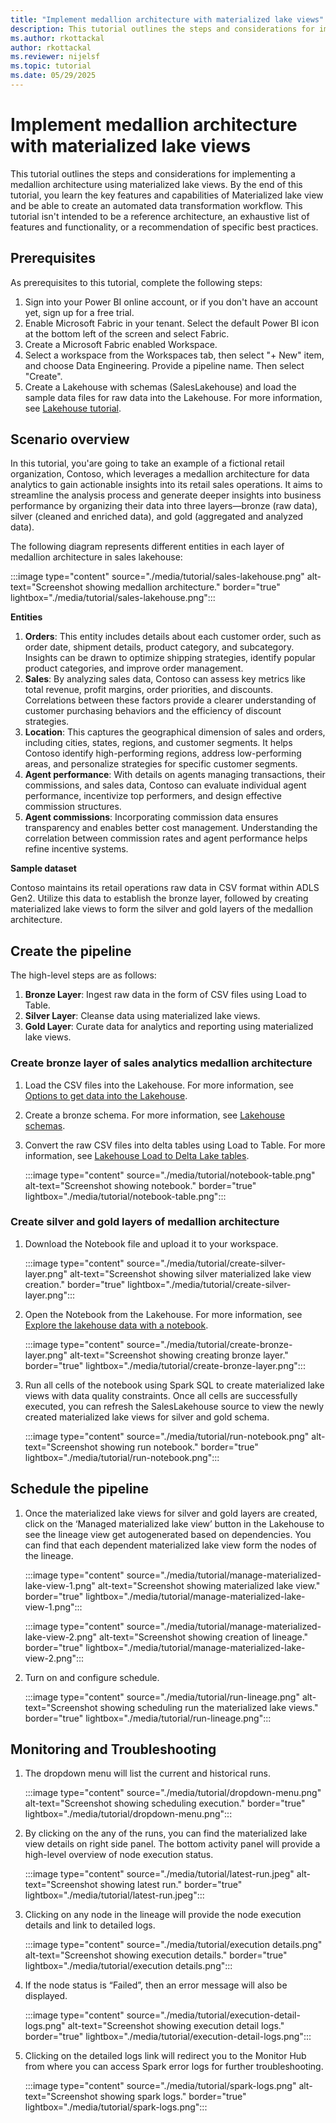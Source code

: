 ```yaml
---
title: "Implement medallion architecture with materialized lake views"
description: This tutorial outlines the steps and considerations for implementing a medallion architecture for a sales analytics pipeline materialized lake views.
ms.author: rkottackal 
author: rkottackal 
ms.reviewer: nijelsf
ms.topic: tutorial
ms.date: 05/29/2025
---
```


# Implement medallion architecture with materialized lake views

This tutorial outlines the steps and considerations for implementing a medallion architecture using materialized lake views. By the end of this tutorial, you learn the key features and capabilities of Materialized lake view and be able to create an automated data transformation workflow. This tutorial isn't intended to be a reference architecture, an exhaustive list of features and functionality, or a recommendation of specific best practices.

## Prerequisites

As prerequisites to this tutorial, complete the following steps:
1.	Sign into your Power BI online account, or if you don't have an account yet, sign up for a free trial.
1.	Enable Microsoft Fabric in your tenant. Select the default Power BI icon at the bottom left of the screen and select Fabric.
1.	Create a Microsoft Fabric enabled Workspace.
1.	Select a workspace from the Workspaces tab, then select "+ New" item, and choose Data Engineering. Provide a pipeline name. Then select "Create".
1.	Create a Lakehouse with schemas (SalesLakehouse) and load the sample data files for raw data into the Lakehouse. For more information, see [Lakehouse tutorial](/fabric/data-engineering/tutorial-build-lakehouse).

## Scenario overview

In this tutorial, you'are going to take an example of a fictional retail organization, Contoso, which leverages a medallion architecture for data analytics to gain actionable insights into its retail sales operations. It aims to streamline the analysis process and generate deeper insights into business performance by organizing their data into three layers—bronze (raw data), silver (cleaned and enriched data), and gold (aggregated and analyzed data).

The following diagram represents different entities in each layer of medallion architecture in sales lakehouse:

:::image type="content" source="./media/tutorial/sales-lakehouse.png" alt-text="Screenshot showing medallion architecture." border="true" lightbox="./media/tutorial/sales-lakehouse.png":::

**Entities**
1.	**Orders**: This entity includes details about each customer order, such as order date, shipment details, product category, and subcategory. Insights can be drawn to optimize shipping strategies, identify popular product categories, and improve order management.
1.	**Sales**: By analyzing sales data, Contoso can assess key metrics like total revenue, profit margins, order priorities, and discounts. Correlations between these factors provide a clearer understanding of customer purchasing behaviors and the efficiency of discount strategies.
1.	**Location**: This captures the geographical dimension of sales and orders, including cities, states, regions, and customer segments. It helps Contoso identify high-performing regions, address low-performing areas, and personalize strategies for specific customer segments.
1.	**Agent performance**: With details on agents managing transactions, their commissions, and sales data, Contoso can evaluate individual agent performance, incentivize top performers, and design effective commission structures.
1.	**Agent commissions**: Incorporating commission data ensures transparency and enables better cost management. Understanding the correlation between commission rates and agent performance helps refine incentive systems.

**Sample dataset**

Contoso maintains its retail operations raw data in CSV format within ADLS Gen2. Utilize this data to establish the bronze layer, followed by creating materialized lake views to form the silver and gold layers of the medallion architecture.

## Create the pipeline

The high-level steps are as follows:
1. **Bronze Layer**: Ingest raw data in the form of CSV files using Load to Table.
1. **Silver Layer**: Cleanse data using materialized lake views.
1. **Gold Layer**: Curate data for analytics and reporting using materialized lake views.

### Create bronze layer of sales analytics medallion architecture

1.	Load the CSV files into the Lakehouse. For more information, see [Options to get data into the Lakehouse](/fabric/data-engineering/load-data-lakehouse).
1.	Create a bronze schema. For more information, see [Lakehouse schemas](/fabric/data-engineering/lakehouse-schemas#create-a-lakehouse-schema).
1.	Convert the raw CSV files into delta tables using Load to Table. For more information, see [Lakehouse Load to Delta Lake tables](/fabric/data-engineering/load-to-tables).

    :::image type="content" source="./media/tutorial/notebook-table.png" alt-text="Screenshot showing notebook." border="true" lightbox="./media/tutorial/notebook-table.png":::

### Create silver and gold layers of medallion architecture

1.	Download the Notebook file and upload it to your workspace.

    :::image type="content" source="./media/tutorial/create-silver-layer.png" alt-text="Screenshot showing silver materialized lake view creation." border="true" lightbox="./media/tutorial/create-silver-layer.png":::

1.	Open the Notebook from the Lakehouse. For more information, see [Explore the lakehouse data with a notebook](/fabric/data-engineering/lakehouse-notebook-explore). 

  	:::image type="content" source="./media/tutorial/create-bronze-layer.png" alt-text="Screenshot showing creating bronze layer." border="true" lightbox="./media/tutorial/create-bronze-layer.png":::

1.	Run all cells of the notebook using Spark SQL to create materialized lake views with data quality constraints. Once all cells are successfully executed, you can refresh the SalesLakehouse source to view the newly created materialized lake views for silver and gold schema.

  	:::image type="content" source="./media/tutorial/run-notebook.png" alt-text="Screenshot showing run notebook." border="true" lightbox="./media/tutorial/run-notebook.png":::

## Schedule the pipeline

1.	Once the materialized lake views for silver and gold layers are created, click on the ‘Managed materialized lake view’ button in the Lakehouse to see the lineage view get autogenerated based on dependencies. You can find that each dependent materialized lake view form the nodes of the lineage.

  	:::image type="content" source="./media/tutorial/manage-materialized-lake-view-1.png" alt-text="Screenshot showing materialized lake view." border="true" lightbox="./media/tutorial/manage-materialized-lake-view-1.png":::

  	:::image type="content" source="./media/tutorial/manage-materialized-lake-view-2.png" alt-text="Screenshot showing creation of lineage." border="true" lightbox="./media/tutorial/manage-materialized-lake-view-2.png":::

1.	Turn on and configure schedule.

  	:::image type="content" source="./media/tutorial/run-lineage.png" alt-text="Screenshot showing scheduling run the materialized lake views." border="true" lightbox="./media/tutorial/run-lineage.png":::

## Monitoring and Troubleshooting

1.	The dropdown menu will list the current and historical runs. 

  	:::image type="content" source="./media/tutorial/dropdown-menu.png" alt-text="Screenshot showing scheduling execution." border="true" lightbox="./media/tutorial/dropdown-menu.png":::

1.	By clicking on the any of the runs, you can find the materialized lake view details on right side panel. The bottom activity panel will provide a high-level overview of node execution status.

  	:::image type="content" source="./media/tutorial/latest-run.jpeg" alt-text="Screenshot showing latest run." border="true" lightbox="./media/tutorial/latest-run.jpeg":::

1.	Clicking on any node in the lineage will provide the node execution details and link to detailed logs.

  	:::image type="content" source="./media/tutorial/execution details.png" alt-text="Screenshot showing execution details." border="true" lightbox="./media/tutorial/execution details.png":::

1.	If the node status is “Failed”, then an error message will also be displayed.

  	:::image type="content" source="./media/tutorial/execution-detail-logs.png" alt-text="Screenshot showing execution detail logs." border="true" lightbox="./media/tutorial/execution-detail-logs.png":::

1.	Clicking on the detailed logs link will redirect you to the Monitor Hub from where you can access Spark error logs for further troubleshooting.

  	:::image type="content" source="./media/tutorial/spark-logs.png" alt-text="Screenshot showing spark logs." border="true" lightbox="./media/tutorial/spark-logs.png":::
